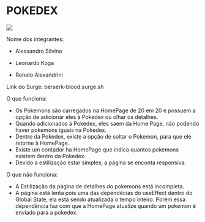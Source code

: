 # POKEDEX

<img src="https://user-images.githubusercontent.com/102265620/189567216-631babec-166b-4105-90f2-e0f1e9f4b977.png" whidth="800px"/>

Nome dos integrantes: 
- Alessandro Silvino

- Leonardo Koga
- Renato Alexandrini

Link do Surge: berserk-blood.surge.sh


O que funciona:
- Os Pokemons são carregados na HomePage de 20 em 20 e possuem a opção de adicionar eles à Pokedex ou olhar os detalhes.
- Quando adicionados à Pokedex, eles saem da Home Page, não podendo haver pokemons iguais na Pokedex.
- Dentro da Pokedex, existe a opção de soltar o Pokemon, para que ele retorne à HomePage.
- Existe um contador ha HomePage que indica quantos pokemons existem dentro da Pokedex.
- Devido a estilização estar simples, a página se enconta responsiva.

O que não funciona: 
- A Estilização da página de detalhes do pokemons está incompleta.
- A página está lenta pois uma das dependêcias do useEffect dentro do Global State, ela está sendo atualizada o tempo inteiro. Porém essa dependência faz com que a HomePage atualize quando um pokemon é enviado para a pokedex.


